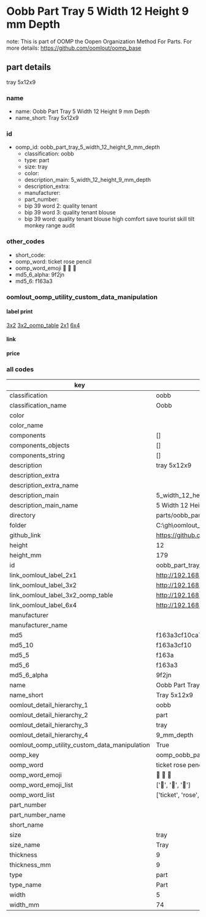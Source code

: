 # Oobb Part Tray 5 Width 12 Height 9 mm Depth  

note: This is part of OOMP the Oopen Organization Method For Parts. For more details: https://github.com/oomlout/oomp_base

##  part details
  



tray 5x12x9



### name
* name: Oobb Part Tray 5 Width 12 Height 9 mm Depth
* name_short: Tray 5x12x9 
### id
* oomp_id: oobb_part_tray_5_width_12_height_9_mm_depth
  * classification: oobb
  * type: part
  * size: tray
  * color: 
  * description_main: 5_width_12_height_9_mm_depth
  * description_extra: 
  * manufacturer: 
  * part_number: 
  * bip 39 word 2: quality tenant
  * bip 39 word 3: quality tenant blouse
  * bip 39 word: quality tenant blouse high comfort save tourist skill tilt monkey range audit

### other_codes
* short_code: 
* oomp_word: ticket rose pencil
* oomp_word_emoji :ticket: :rose: :pencil:
* md5_6_alpha: 9f2jn
* md5_6: f163a3






### oomlout_oomp_utility_custom_data_manipulation
#### label print
[3x2](http://192.168.1.245:1112/?label=oomp%209f2jn)
[3x2_oomp_table](http://192.168.1.108:1112/?label=oomp%209f2jn)
[2x1](http://192.168.1.242:1112/?label=oomp%209f2jn)
[6x4](http://192.168.1.55:1112/?label=oomp%209f2jn)    

#### link

                              

#### price







### all codes 
| key | value |  
| --- | --- |  
| classification | oobb |  
| classification_name | Oobb |  
| color |  |  
| color_name |  |  
| components | [] |  
| components_objects | [] |  
| components_string | [] |  
| description | tray 5x12x9 |  
| description_extra |  |  
| description_extra_name |  |  
| description_main | 5_width_12_height_9_mm_depth |  
| description_main_name | 5 Width 12 Height 9 mm Depth |  
| directory | parts/oobb_part_tray_5_width_12_height_9_mm_depth |  
| folder | C:\gh\oomlout_oobb_version_4_generated_parts\parts\oobb_part_tray_5_width_12_height_9_mm_depth |  
| github_link | https://github.com/oomlout/oomlout_oomp_part_src/tree/main/parts/oobb_part_tray_5_width_12_height_9_mm_depth |  
| height | 12 |  
| height_mm | 179 |  
| id | oobb_part_tray_5_width_12_height_9_mm_depth |  
| link_oomlout_label_2x1 | http://192.168.1.242:1112/?label=oomp%209f2jn |  
| link_oomlout_label_3x2 | http://192.168.1.245:1112/?label=oomp%209f2jn |  
| link_oomlout_label_3x2_oomp_table | http://192.168.1.108:1112/?label=oomp%209f2jn |  
| link_oomlout_label_6x4 | http://192.168.1.55:1112/?label=oomp%209f2jn |  
| manufacturer |  |  
| manufacturer_name |  |  
| md5 | f163a3cf10ca7cbeff1716b83077c579 |  
| md5_10 | f163a3cf10 |  
| md5_5 | f163a |  
| md5_6 | f163a3 |  
| md5_6_alpha | 9f2jn |  
| name | Oobb Part Tray 5 Width 12 Height 9 mm Depth |  
| name_short | Tray 5x12x9  |  
| oomlout_detail_hierarchy_1 | oobb |  
| oomlout_detail_hierarchy_2 | part |  
| oomlout_detail_hierarchy_3 | tray |  
| oomlout_detail_hierarchy_4 | 9_mm_depth |  
| oomlout_oomp_utility_custom_data_manipulation | True |  
| oomp_key | oomp_oobb_part_tray_5_width_12_height_9_mm_depth |  
| oomp_word | ticket rose pencil |  
| oomp_word_emoji | :ticket: :rose: :pencil: |  
| oomp_word_emoji_list | [':ticket:', ':rose:', ':pencil:'] |  
| oomp_word_list | ['ticket', 'rose', 'pencil'] |  
| part_number |  |  
| part_number_name |  |  
| short_name |  |  
| size | tray |  
| size_name | Tray |  
| thickness | 9 |  
| thickness_mm | 9 |  
| type | part |  
| type_name | Part |  
| width | 5 |  
| width_mm | 74 |  
